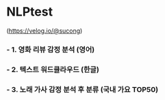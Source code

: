 # NLPtest
(https://velog.io/@sucong)

### - 1. 영화 리뷰 감정 분석 (영어)
### - 2. 텍스트 워드클라우드 (한글)
### - 3. 노래 가사 감정 분석 후 분류 (국내 가요 TOP50)
